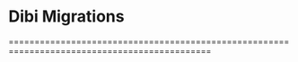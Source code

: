 # Dibi Migrations
=============================================================================================